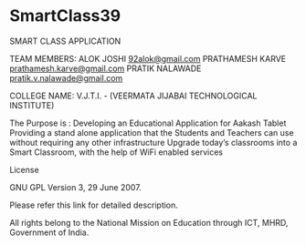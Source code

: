SmartClass39
============
SMART CLASS APPLICATION

TEAM MEMBERS:
ALOK JOSHI  92alok@gmail.com
PRATHAMESH KARVE  prathamesh.karve@gmail.com
PRATIK NALAWADE pratik.v.nalawade@gmail.com

COLLEGE NAME:
V.J.T.I. - (VEERMATA JIJABAI TECHNOLOGICAL INSTITUTE)

The Purpose is :
Developing an Educational Application for Aakash Tablet
Providing a stand alone application that the Students and Teachers can use without requiring any other infrastructure
Upgrade today’s classrooms into a Smart Classroom, with the help of WiFi enabled services






License

GNU GPL Version 3, 29 June 2007.

Please refer this link for detailed description.

All rights belong to the National Mission on Education through ICT, MHRD, Government of India.
